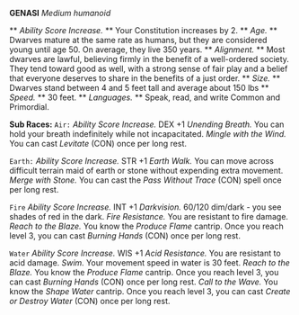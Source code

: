 __**GENASI**__
*Medium humanoid*

** *Ability Score Increase.* ** Your Constitution increases by 2.
** *Age.* ** Dwarves mature at the same rate as humans, but they are considered young until age 50. On average, they live 350 years.
** *Alignment.* ** Most dwarves are lawful, believing firmly in the benefit of a well-ordered society. They tend toward good as well, with a strong sense of fair play and a belief that everyone deserves to share in the benefits of a just order.
** *Size.* ** Dwarves stand between 4 and 5 feet tall and average about 150 lbs
** *Speed.* ** 30 feet.
** *Languages.* ** Speak, read, and write Common and Primordial. 

**Sub Races:**
`Air:`
*Ability Score Increase.* DEX +1
*Unending Breath.* You can hold your breath indefinitely while not incapacitated.
*Mingle with the Wind.* You can cast *Levitate* (CON) once per long rest.

`Earth:`
*Ability Score Increase.* STR +1
*Earth Walk.* You can move across difficult terrain maid of earth or stone without expending extra movement.
*Merge with Stone.* You can cast the *Pass Without Trace* (CON) spell once per long rest. 

`Fire`
*Ability Score Increase.* INT +1
*Darkvision.* 60/120 dim/dark - you see shades of red in the dark.
*Fire Resistance.* You are resistant to fire damage.
*Reach to the Blaze.* You know the *Produce Flame* cantrip. Once you reach level 3, you can cast *Burning Hands* (CON) once per long rest.

`Water`
*Ability Score Increase.* WIS +1
*Acid Resistance.* You are resistant to acid damage.
*Swim.* Your movement speed in water is 30 feet. 
*Reach to the Blaze.* You know the *Produce Flame* cantrip. Once you reach level 3, you can cast *Burning Hands* (CON) once per long rest.
*Call to the Wave.* You know the *Shape Water* cantrip. Once you reach level 3, you can cast *Create or Destroy Water* (CON) once per long rest.